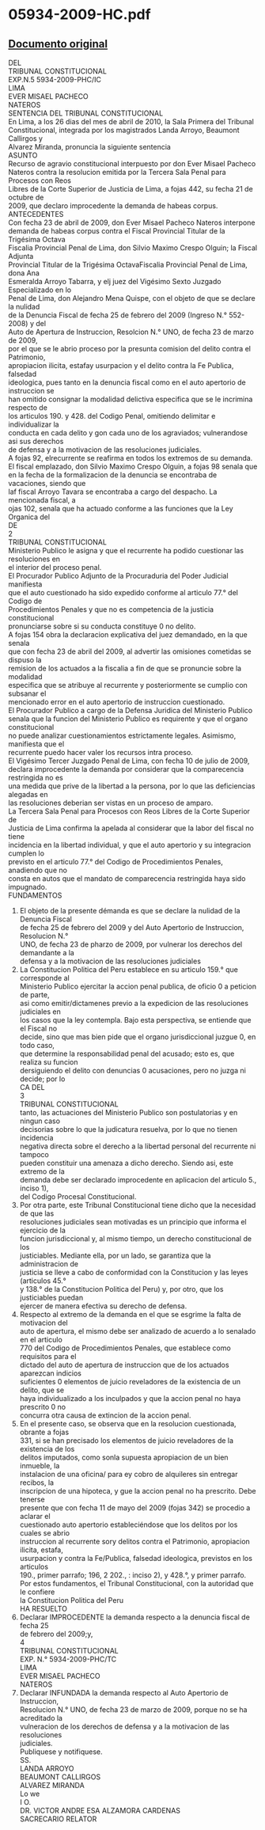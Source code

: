 
05934-2009-HC.pdf
=================
  
[Documento original](https://tc.gob.pe/jurisprudencia/2010/05934-2009-HC.pdf)  
---  
DEL  
TRIBUNAL CONSTITUCIONAL  
EXP.N.5 5934-2009-PHC/IC  
LIMA  
EVER MISAEL PACHECO  
NATEROS  
SENTENCIA DEL TRIBUNAL CONSTITUCIONAL  
En Lima, a los 26 dias del mes de abril de 2010, la Sala Primera del Tribunal  
Constitucional, integrada por los magistrados Landa Arroyo, Beaumont Callirgos y  
Alvarez Miranda, pronuncia la siguiente sentencia  
ASUNTO  
Recurso de agravio constitucional interpuesto por don Ever Misael Pacheco  
Nateros contra la resolucion emitida por la Tercera Sala Penal para Procesos con Reos  
Libres de la Corte Superior de Justicia de Lima, a fojas 442, su fecha 21 de octubre de  
2009, que declaro improcedente la demanda de habeas corpus.  
ANTECEDENTES  
Con fecha 23 de abril de 2009, don Ever Misael Pacheco Nateros interpone  
demanda de habeas corpus contra el Fiscal Provincial Titular de la Trigésima Octava  
Fiscalia Provincial Penal de Lima, don Silvio Maximo Crespo Olguin; la Fiscal Adjunta  
Provincial Titular de la Trigésima OctavaFiscalia Provincial Penal de Lima, dona Ana  
Esmeralda Arroyo Tabarra, y elj juez del Vigésimo Sexto Juzgado Especializado en lo  
Penal de Lima, don Alejandro Mena Quispe, con el objeto de que se declare la nulidad  
de la Denuncia Fiscal de fecha 25 de febrero del 2009 (Ingreso N.° 552-2008) y del  
Auto de Apertura de Instruccion, Resolcion N.° UNO, de fecha 23 de marzo de 2009,  
por el que se le abrio proceso por la presunta comision del delito contra el Patrimonio,  
apropiacion ilicita, estafay usurpacion y el delito contra la Fe Publica, falsedad  
ideologica, pues tanto en la denuncia fiscal como en el auto apertorio de instruccion se  
han omitido consignar la modalidad delictiva especifica que se le incrimina respecto de  
los articulos 190. y 428. del Codigo Penal, omitiendo delimitar e individualizar la  
conducta en cada delito y gon cada uno de los agraviados; vulnerandose asi sus derechos  
de defensa y a la motivacion de las resoluciones judiciales.  
A fojas 92, elrecurrente se reafirma en todos los extremos de su demanda.  
El fiscal emplazado, don Silvio Maximo Crespo Olguin, a fojas 98 senala que  
en la fecha de la formalizacion de la denuncia se encontraba de vacaciones, siendo que  
laf fiscal Arroyo Tavara se encontraba a cargo del despacho. La mencionada fiscal, a  
ojas 102, senala que ha actuado conforme a las funciones que la Ley Organica del  
DE  
2  
TRIBUNAL CONSTITUCIONAL  
Ministerio Publico le asigna y que el recurrente ha podido cuestionar las resoluciones en  
el interior del proceso penal.  
El Procurador Publico Adjunto de la Procuraduria del Poder Judicial manifiesta  
que el auto cuestionado ha sido expedido conforme al articulo 77.° del Codigo de  
Procedimientos Penales y que no es competencia de la justicia constitucional  
pronunciarse sobre si su conducta constituye 0 no delito.  
A fojas 154 obra la declaracion explicativa del juez demandado, en la que senala  
que con fecha 23 de abril del 2009, al advertir las omisiones cometidas se dispuso la  
remision de los actuados a la fiscalia a fin de que se pronuncie sobre la modalidad  
especifica que se atribuye al recurrente y posteriormente se cumplio con subsanar el  
mencionado error en el auto apertorio de instruccion cuestionado.  
El Procurador Publico a cargo de la Defensa Juridica del Ministerio Publico  
senala que la funcion del Ministerio Publico es requirente y que el organo constitucional  
no puede analizar cuestionamientos estrictamente legales. Asimismo, manifiesta que el  
recurrente puedo hacer valer los recursos intra proceso.  
El Vigésimo Tercer Juzgado Penal de Lima, con fecha 10 de julio de 2009,  
declara improcedente la demanda por considerar que la comparecencia restringida no es  
una medida que prive de la libertad a la persona, por lo que las deficiencias alegadas en  
las resoluciones deberian ser vistas en un proceso de amparo.  
La Tercera Sala Penal para Procesos con Reos Libres de la Corte Superior de  
Justicia de Lima confirma la apelada al considerar que la labor del fiscal no tiene  
incidencia en la libertad individual, y que el auto apertorio y su integracion cumplen lo  
previsto en el articulo 77.° del Codigo de Procedimientos Penales, anadiendo que no  
consta en autos que el mandato de comparecencia restringida haya sido impugnado.  
FUNDAMENTOS  
1. El objeto de la presente démanda es que se declare la nulidad de la Denuncia Fiscal  
de fecha 25 de febrero del 2009 y del Auto Apertorio de Instruccion, Resolucion N.°  
UNO, de fecha 23 de pharzo de 2009, por vulnerar los derechos del demandante a la  
defensa y a la motivacion de las resoluciones judiciales  
2. La Constitucion Politica del Peru establece en su articulo 159.° que corresponde al  
Ministerio Publico ejercitar la accion penal publica, de oficio 0 a peticion de parte,  
asi como emitir/dictamenes previo a la expedicion de las resoluciones judiciales en  
los casos que la ley contempla. Bajo esta perspectiva, se entiende que el Fiscal no  
decide, sino que mas bien pide que el organo jurisdiccional juzgue 0, en todo caso,  
que determine la responsabilidad penal del acusado; esto es, que realiza su funcion  
dersiguiendo el delito con denuncias 0 acusaciones, pero no juzga ni decide; por lo  
CA DEL  
3  
TRIBUNAL CONSTITUCIONAL  
tanto, las actuaciones del Ministerio Publico son postulatorias y en ningun caso  
decisorias sobre lo que la judicatura resuelva, por lo que no tienen incidencia  
negativa directa sobre el derecho a la libertad personal del recurrente ni tampoco  
pueden constituir una amenaza a dicho derecho. Siendo asi, este extremo de la  
demanda debe ser declarado improcedente en aplicacion del articulo 5., inciso 1),  
del Codigo Procesal Constitucional.  
3. Por otra parte, este Tribunal Constitucional tiene dicho que la necesidad de que las  
resoluciones judiciales sean motivadas es un principio que informa el ejercicio de la  
funcion jurisdiccional y, al mismo tiempo, un derecho constitucional de los  
justiciables. Mediante ella, por un lado, se garantiza que la administracion de  
justicia se lleve a cabo de conformidad con la Constitucion y las leyes (articulos 45.°  
y 138.° de la Constitucion Politica del Peru) y, por otro, que los justiciables puedan  
ejercer de manera efectiva su derecho de defensa.  
4. Respecto al extremo de la demanda en el que se esgrime la falta de motivacion del  
auto de apertura, el mismo debe ser analizado de acuerdo a lo senalado en el articulo  
770 del Codigo de Procedimientos Penales, que establece como requisitos para el  
dictado del auto de apertura de instruccion que de los actuados aparezcan indicios  
suficientes 0 elementos de juicio reveladores de la existencia de un delito, que se  
haya individualizado a los inculpados y que la accion penal no haya prescrito 0 no  
concurra otra causa de extincion de la accion penal.  
5. En el presente caso, se observa que en la resolucion cuestionada, obrante a fojas  
331, si se han precisado los elementos de juicio reveladores de la existencia de los  
delitos imputados, como sonla supuesta apropiacion de un bien inmueble, la  
instalacion de una oficina/ para ey cobro de alquileres sin entregar recibos, la  
inscripcion de una hipoteca, y gue la accion penal no ha prescrito. Debe tenerse  
presente que con fecha 11 de mayo del 2009 (fojas 342) se procedio a aclarar el  
cuestionado auto apertorio estableciéndose que los delitos por los cuales se abrio  
instruccion al recurrente sory delitos contra el Patrimonio, apropiacion ilicita, estafa,  
usurpacion y contra la Fe/Publica, falsedad ideologica, previstos en los articulos  
190., primer parrafo; 196, 2 202., : inciso 2), y 428.°, y primer parrafo.  
Por estos fundamentos, el Tribunal Constitucional, con la autoridad que le confiere  
la Constitucion Politica del Peru  
HA RESUELTO  
1. Declarar IMPROCEDENTE la demanda respecto a la denuncia fiscal de fecha 25  
de febrero del 2009;y,  
4  
TRIBUNAL CONSTITUCIONAL  
EXP. N.° 5934-2009-PHC/TC  
LIMA  
EVER MISAEL PACHECO  
NATEROS  
2. Declarar INFUNDADA la demanda respecto al Auto Apertorio de Instruccion,  
Resolucion N.° UNO, de fecha 23 de marzo de 2009, porque no se ha acreditado la  
vulneracion de los derechos de defensa y a la motivacion de las resoluciones  
judiciales.  
Publiquese y notifiquese.  
SS.  
LANDA ARROYO  
BEAUMONT CALLIRGOS  
ALVAREZ MIRANDA  
Lo we  
I O.  
DR. VICTOR ANDRE ESA ALZAMORA CARDENAS  
SACRECARIO RELATOR